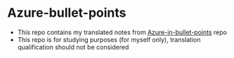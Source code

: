 # Azure-bullet-points
- This repo contains my translated notes from [Azure-in-bullet-points](https://github.com/undergroundwires/Azure-in-bullet-points/) repo 
- This repo is for studying purposes (for myself only), translation qualification should not be considered
